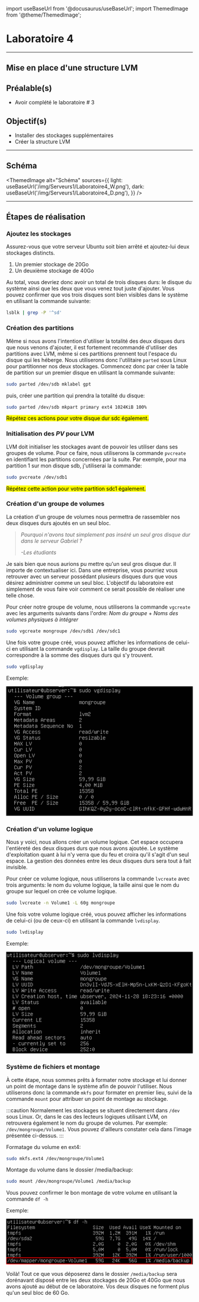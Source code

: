 import useBaseUrl from '@docusaurus/useBaseUrl';
import ThemedImage from '@theme/ThemedImage';

# Laboratoire 4

* * *
## Mise en place d'une structure LVM

## Préalable(s)

- Avoir complété le laboratoire # 3

## Objectif(s)
- Installer des stockages supplémentaires
- Créer la structure LVM

* * *
## Schéma

<ThemedImage
    alt="Schéma"
    sources={{
        light: useBaseUrl('/img/Serveurs1/Laboratoire4_W.png'),
        dark: useBaseUrl('/img/Serveurs1/Laboratoire4_D.png'),
    }}
/>

* * *

## Étapes de réalisation

### Ajoutez les stockages
Assurez-vous que votre serveur Ubuntu soit bien arrêté et ajoutez-lui deux stockages distincts.

1. Un premier stockage de 20Go
2. Un deuxième stockage de 40Go

Au total, vous devriez donc avoir un total de trois disques durs: le disque du système ainsi que les deux que vous venez tout juste d'ajouter. Vous pouvez confirmer que vos trois disques sont bien visibles dans le système en utilisant la commande suivante:

```bash
lsblk | grep -P '^sd'
```

### Création des partitions
Même si nous avons l'intention d'utiliser la totalité des deux disques durs que nous venons d'ajouter, il est fortement recommandé d'utiliser des partitions avec LVM, même si ces partitions prennent tout l'espace du disque qui les héberge. Nous utiliserons donc l'utilitaire `parted` sous Linux pour partitionner nos deux stockages. Commencez donc par créer la table de partition sur un premier disque en utilisant la commande suivante:

```bash
sudo parted /dev/sdb mklabel gpt
```

puis, créer une partition qui prendra la totalité du disque:

```bash
sudo parted /dev/sdb mkpart primary ext4 1024KiB 100%
```

<mark>Répétez ces actions pour votre disque dur sdc également.</mark>

### Initialisation des *PV* pour LVM
LVM doit initialiser les stockages avant de pouvoir les utiliser dans ses groupes de volume. Pour ce faire, nous utiliserons la commande `pvcreate` en identifiant les partitions concernées par la suite. Par exemple, pour ma partition 1 sur mon disque sdb, j'utiliserai la commande:

```bash
sudo pvcreate /dev/sdb1
```

<mark>Répétez cette action pour votre partition sdc1 également.</mark>

### Création d'un groupe de volumes
La création d'un groupe de volumes nous permettra de rassembler nos deux disques durs ajoutés en un seul bloc.
> *Pourquoi n'avons tout simplement pas inséré un seul gros disque dur dans le serveur Gabriel ?*
>
> *-Les étudiants*

Je sais bien que nous aurions pu mettre qu'un seul gros disque dur. Il importe de contextualiser ici. Dans une entreprise, vous pourriez vous retrouver avec un serveur possédant plusieurs disques durs que vous désirez administrer comme un seul bloc. L'objectif du laboratoire est simplement de vous faire voir comment ce serait possible de réaliser une telle chose.

Pour créer notre groupe de volume, nous utiliserons la commande `vgcreate` avec les arguments suivants dans l'ordre: *Nom du groupe* + *Noms des volumes physiques à intégrer*

```bash
sudo vgcreate mongroupe /dev/sdb1 /dev/sdc1
```

Une fois votre groupe créé, vous pouvez afficher les informations de celui-ci en utilisant la commande `vgdisplay`. La taille du groupe devrait correspondre à la somme des disques durs qui s'y trouvent.

```bash
sudo vgdisplay
```
Exemple:

![vgdisplay](../Assets/04/vgdisplay.png)

### Création d'un volume logique
Nous y voici, nous allons créer un volume logique. Cet espace occupera l'entièreté des deux disques durs que nous avons ajoutée. Le système d'exploitation quant à lui n'y verra que du feu et croira qu'il s'agit d'un seul espace. La gestion des données entre les deux disques durs sera tout à fait invisible.

Pour créer ce volume logique, nous utiliserons la commande `lvcreate` avec trois arguments: le nom du volume logique, la taille ainsi que le nom du groupe sur lequel on crée ce volume logique.

```bash
sudo lvcreate -n Volume1 -L 60g mongroupe
```

Une fois votre volume logique créé, vous pouvez afficher les informations de celui-ci (ou de ceux-ci) en utilisant la commande `lvdisplay`.

```bash
sudo lvdisplay
```
Exemple:

![lvdisplay](../Assets/04/lvdisplay.png)

### Système de fichiers et montage
À cette étape, nous sommes prêts à formater notre stockage et lui donner un point de montage dans le système afin de pouvoir l'utiliser. Nous utiliserons donc la commande `mkfs` pour formater en premier lieu, suivi de la commande `mount` pour attribuer un point de montage au stockage.

:::caution
Normalement les stockages se situent directement dans `/dev` sous Linux. Or, dans le cas des lecteurs logiques utilisant LVM, on retrouvera également le nom du groupe de volumes. Par exemple: `/dev/mongroupe/Volume1`. Vous pouvez d'ailleurs constater cela dans l'image présentée ci-dessus.
:::

Formatage du volume en ext4:

```bash
sudo mkfs.ext4 /dev/mongroupe/Volume1
```

Montage du volume dans le dossier /media/backup:

```bash
sudo mount /dev/mongroupe/Volume1 /media/backup
```
Vous pouvez confirmer le bon montage de votre volume en utilisant la commande `df -h`

Exemple:

![Volumemonté](../Assets/04/lvmounted.png)

Voilà! Tout ce que vous déposerez dans le dossier `/media/backup` sera dorénavant disposé entre les deux stockages de 20Go et 40Go que nous avons ajouté au début de ce laboratoire. Vos deux disques ne forment plus qu'un seul bloc de 60 Go.
